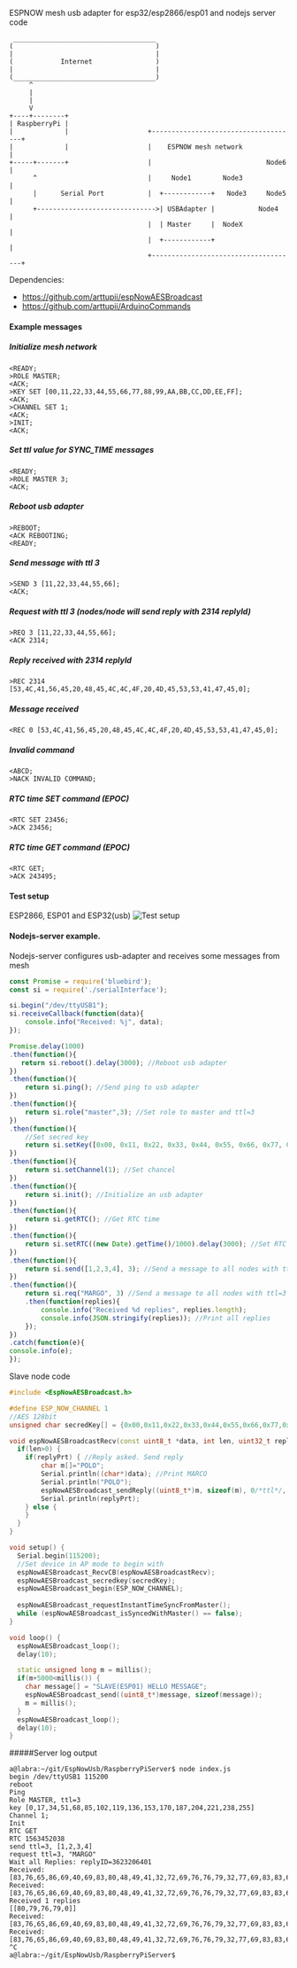ESPNOW mesh usb adapter for esp32/esp2866/esp01 and nodejs server code

```
 ____________________________________
(                                    )
|                                    |
(            Internet                )
|                                    |
(____________________________________)
     ^
     | 
     | 
     V
+----+--------+
| RaspberryPi |
|             |                    +-------------------------------------+
|             |                    |    ESPNOW mesh network              |
+-----+-------+                    |                             Node6   |
      ^                            |     Node1        Node3              |
      |      Serial Port           |  +------------+   Node3     Node5   |
      +------------------------------>| USBAdapter |           Node4     |
                                   |  | Master     |  NodeX              |
                                   |  +------------+                     |
                                   +-------------------------------------+
```               
Dependencies:
- https://github.com/arttupii/espNowAESBroadcast
- https://github.com/arttupii/ArduinoCommands


#### Example messages
##### Initialize mesh network
```
<READY;
>ROLE MASTER;
<ACK;
>KEY SET [00,11,22,33,44,55,66,77,88,99,AA,BB,CC,DD,EE,FF];
<ACK;
>CHANNEL SET 1;
<ACK;
>INIT;
<ACK;
```
##### Set ttl value for SYNC_TIME messages
```
<READY;
>ROLE MASTER 3;
<ACK;
```
##### Reboot usb adapter
```
>REBOOT;
<ACK REBOOTING;
<READY;
```
##### Send message with ttl 3
```
>SEND 3 [11,22,33,44,55,66];
<ACK;
```
##### Request with ttl 3 (nodes/node will send reply with 2314 replyId)
```
>REQ 3 [11,22,33,44,55,66];
<ACK 2314;
```
##### Reply received with 2314 replyId
```
>REC 2314 [53,4C,41,56,45,20,48,45,4C,4C,4F,20,4D,45,53,53,41,47,45,0];
```
##### Message received
```
<REC 0 [53,4C,41,56,45,20,48,45,4C,4C,4F,20,4D,45,53,53,41,47,45,0];
```
##### Invalid command
```
<ABCD;
>NACK INVALID COMMAND;
```
##### RTC time SET command (EPOC)
```
<RTC SET 23456;
>ACK 23456;
```
##### RTC time GET command (EPOC)
```
<RTC GET;
>ACK 243495;
```

#### Test setup
ESP2866, ESP01 and ESP32(usb)
![Test setup](https://raw.githubusercontent.com/arttupii/EspNowUsb/master/testSetup.png)


#### Nodejs-server example. 
Nodejs-server configures usb-adapter and receives some messages from mesh
```javascript
const Promise = require('bluebird');
const si = require('./serialInterface');

si.begin("/dev/ttyUSB1");
si.receiveCallback(function(data){
    console.info("Received: %j", data); 
});

Promise.delay(1000)
.then(function(){
   return si.reboot().delay(3000); //Reboot usb adapter
})
.then(function(){
    return si.ping(); //Send ping to usb adapter
})
.then(function(){
    return si.role("master",3); //Set role to master and ttl=3
})
.then(function(){
    //Set secred key
    return si.setKey([0x00, 0x11, 0x22, 0x33, 0x44, 0x55, 0x66, 0x77, 0x88, 0x99, 0xAA, 0xBB, 0xCC, 0xDD, 0xEE, 0xFF]);
})
.then(function(){
    return si.setChannel(1); //Set chancel
})
.then(function(){
    return si.init(); //Initialize an usb adapter
})
.then(function(){
    return si.getRTC(); //Get RTC time 
})
.then(function(){
    return si.setRTC((new Date).getTime()/1000).delay(3000); //Set RTC time
})
.then(function(){
    return si.send([1,2,3,4], 3); //Send a message to all nodes with ttl=3
})
.then(function(){
    return si.req("MARGO", 3) //Send a message to all nodes with ttl=3 and wait replies
    .then(function(replies){
        console.info("Received %d replies", replies.length);
        console.info(JSON.stringify(replies)); //Print all replies
    });
})
.catch(function(e){
console.info(e);
});
```
Slave node code
```c++
#include <EspNowAESBroadcast.h>

#define ESP_NOW_CHANNEL 1
//AES 128bit
unsigned char secredKey[] = {0x00,0x11,0x22,0x33,0x44,0x55,0x66,0x77,0x88,0x99,0xAA,0xBB,0xCC,0xDD,0xEE, 0xFF};

void espNowAESBroadcastRecv(const uint8_t *data, int len, uint32_t replyPrt){
  if(len>0) {
    if(replyPrt) { //Reply asked. Send reply
        char m[]="POLO";
        Serial.println((char*)data); //Print MARCO
        Serial.println("POLO");
        espNowAESBroadcast_sendReply((uint8_t*)m, sizeof(m), 0/*ttl*/, replyPrt);
        Serial.println(replyPrt);
    } else {
    }
  }
}

void setup() {
  Serial.begin(115200);
  //Set device in AP mode to begin with
  espNowAESBroadcast_RecvCB(espNowAESBroadcastRecv);
  espNowAESBroadcast_secredkey(secredKey);
  espNowAESBroadcast_begin(ESP_NOW_CHANNEL);
  
  espNowAESBroadcast_requestInstantTimeSyncFromMaster();
  while (espNowAESBroadcast_isSyncedWithMaster() == false);
}

void loop() {
  espNowAESBroadcast_loop();
  delay(10);

  static unsigned long m = millis();
  if(m+5000<millis()) {
    char message[] = "SLAVE(ESP01) HELLO MESSAGE";
    espNowAESBroadcast_send((uint8_t*)message, sizeof(message));
    m = millis();
  }
  espNowAESBroadcast_loop();
  delay(10);
}
```
#####Server log output
```
a@labra:~/git/EspNowUsb/RaspberryPiServer$ node index.js 
begin /dev/ttyUSB1 115200
reboot
Ping
Role MASTER, ttl=3
key [0,17,34,51,68,85,102,119,136,153,170,187,204,221,238,255]
Channel 1;
Init
RTC GET
RTC 1563452038
send ttl=3, [1,2,3,4]
request ttl=3, "MARGO"
Wait all Replies: replyID=3623206401
Received: [83,76,65,86,69,40,69,83,80,48,49,41,32,72,69,76,76,79,32,77,69,83,83,65,71,69,0]
Received: [83,76,65,86,69,40,69,83,80,48,49,41,32,72,69,76,76,79,32,77,69,83,83,65,71,69,0]
Received 1 replies
[[80,79,76,79,0]]
Received: [83,76,65,86,69,40,69,83,80,48,49,41,32,72,69,76,76,79,32,77,69,83,83,65,71,69,0]
Received: [83,76,65,86,69,40,69,83,80,48,49,41,32,72,69,76,76,79,32,77,69,83,83,65,71,69,0]
^C
a@labra:~/git/EspNowUsb/RaspberryPiServer$ 
```

